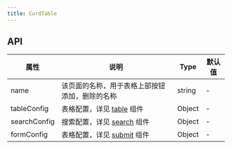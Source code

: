 ```yaml
---
title: CurdTable
---
```



## API

| 属性         | 说明                                         | Type   | 默认值 |
|--------------|--------------------------------------------|--------|--------|
| name         | 该页面的名称，用于表格上部按钮添加，删除的名称 | string | -      |
| tableConfig  | 表格配置，详见 [table](table.md) 组件         | Object | -      |
| searchConfig | 搜索配置，详见 [search](search.md) 组件       | Object | -      |
| formConfig   | 表格配置，详见 [submit](submit.md) 组件       | Object | -      |
